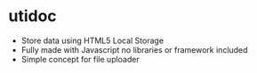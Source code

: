 # utidoc
- Store data using HTML5 Local Storage
- Fully made with Javascript no libraries or framework included
- Simple concept for file uploader

